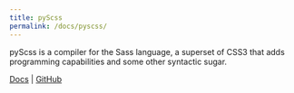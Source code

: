 ```yaml
---
title: pyScss
permalink: /docs/pyscss/
---
```


pyScss is a compiler for the Sass language, a superset of CSS3 that adds programming capabilities and some other syntactic sugar.

[<i class="fa fa-file-text"></i> Docs](http://pyscss.readthedocs.io)
|
[<i class="fa fa-github"></i> GitHub](https://github.com/Kronuz/pyScss)
